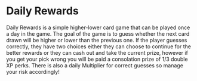 # Daily Rewards
Daily Rewards is a simple higher-lower card game that can be played once a day in the game. The goal of the game is to guess whether the next card drawn will be higher or lower than the previous one. If the player guesses correctly, they have two choices either they can choose to continue for the better rewards or they can cash out and take the current prize, however if you get your pick wrong you will be paid a consolation prize of 1/3 double XP perks. There is also a daily Multiplier for correct guesses so manage your risk accordingly!
